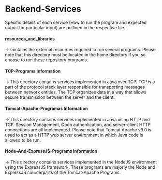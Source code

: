 # Backend-Services

Specific details of each service (How to run the program and expected output for particular
input) are outlined in the respective file. 

#### resources_and_libraries
-> contains the external resources required to run several programs. Please note that this 
directory must be located in the home directory if you so choose to run these repository 
programs.

#### TCP-Programs Information
-> This directory contains services implemented in Java over TCP. TCP is a part of the protocol
stack layer responsible for transporting messages between network entities. The TCP 
organizes data in a way that allows secure transmission between the server and the client.

#### Tomcat-Apache-Programas Information
-> This directory contains services implemented in Java using HTTP and TCP. Session Management,
Open authentication, and server-client HTTP connections are all implemented. Please note that 
Tomcat Apache v9.0 is used to act as a HTTP web server environment in which Java code is allowed
to be run. 

#### Node-And-ExpressJS-Programs Information
-> This directory contains services implemented in the NodeJS environment using the ExpressJS
framework. These programs are majorly the Node and ExpressJS counterparts of the Tomcat-Apache
Programs. 


